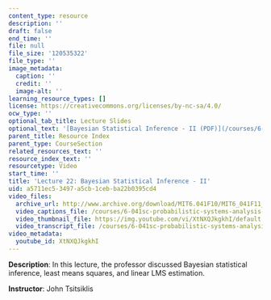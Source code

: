 ```yaml
---
content_type: resource
description: ''
draft: false
end_time: ''
file: null
file_size: '120535322'
file_type: ''
image_metadata:
  caption: ''
  credit: ''
  image-alt: ''
learning_resource_types: []
license: https://creativecommons.org/licenses/by-nc-sa/4.0/
ocw_type: ''
optional_tab_title: Lecture Slides
optional_text: '[Bayesian Statistical Inference - II (PDF)](/courses/6-041sc-probabilistic-systems-analysis-and-applied-probability-fall-2013/resources/mit6_041scf13_l22)'
parent_title: Resource Index
parent_type: CourseSection
related_resources_text: ''
resource_index_text: ''
resourcetype: Video
start_time: ''
title: 'Lecture 22: Bayesian Statistical Inference - II'
uid: a5711ec5-3497-a5cb-1ceb-ba22b0395cd4
video_files:
  archive_url: http://www.archive.org/download/MIT6.041F10/MIT6_041F11_lec22_300k.mp4
  video_captions_file: /courses/6-041sc-probabilistic-systems-analysis-and-applied-probability-fall-2013/XtNXQJkgkhI_captions.webvtt
  video_thumbnail_file: https://img.youtube.com/vi/XtNXQJkgkhI/default.jpg
  video_transcript_file: /courses/6-041sc-probabilistic-systems-analysis-and-applied-probability-fall-2013/XtNXQJkgkhI_transcript.pdf
video_metadata:
  youtube_id: XtNXQJkgkhI
---
```

**Description**: In this lecture, the professor discussed Bayesian statistical inference, least means squares, and linear LMS estimation.

**Instructor**: John Tsitsiklis